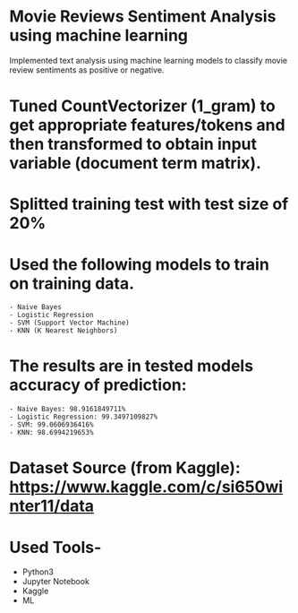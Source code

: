 # Movie Reviews Sentiment Analysis using machine learning

Implemented text analysis using machine learning models to classify movie review sentiments as positive or negative.

# Tuned CountVectorizer (1_gram) to get appropriate features/tokens and then transformed to obtain input variable (document term matrix).

# Splitted training test with test size of 20%
# Used the following models to train on training data.
    - Naive Bayes
    - Logistic Regression
    - SVM (Support Vector Machine)
    - KNN (K Nearest Neighbors)
    
# The results are in tested models accuracy of prediction:
    - Naive Bayes: 98.9161849711%
    - Logistic Regression: 99.3497109827%
    - SVM: 99.0606936416%
    - KNN: 98.6994219653%

# Dataset Source (from Kaggle): https://www.kaggle.com/c/si650winter11/data

# Used Tools-
- Python3
- Jupyter Notebook
- Kaggle
- ML
